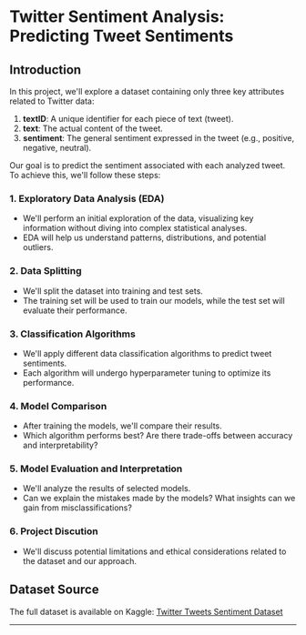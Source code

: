 # Twitter Sentiment Analysis: Predicting Tweet Sentiments

## Introduction

In this project, we'll explore a dataset containing only three key attributes related to Twitter data:

1. **textID**: A unique identifier for each piece of text (tweet).
2. **text**: The actual content of the tweet.
3. **sentiment**: The general sentiment expressed in the tweet (e.g., positive, negative, neutral).

Our goal is to predict the sentiment associated with each analyzed tweet. To achieve this, we'll follow these steps:

### 1. Exploratory Data Analysis (EDA)

- We'll perform an initial exploration of the data, visualizing key information without diving into complex statistical analyses.
- EDA will help us understand patterns, distributions, and potential outliers.

### 2. Data Splitting

- We'll split the dataset into training and test sets.
- The training set will be used to train our models, while the test set will evaluate their performance.

### 3. Classification Algorithms

- We'll apply different data classification algorithms to predict tweet sentiments.
- Each algorithm will undergo hyperparameter tuning to optimize its performance.

### 4. Model Comparison

- After training the models, we'll compare their results.
- Which algorithm performs best? Are there trade-offs between accuracy and interpretability?

### 5. Model Evaluation and Interpretation

- We'll analyze the results of selected models.
- Can we explain the mistakes made by the models? What insights can we gain from misclassifications?

### 6. Project Discution

- We'll discuss potential limitations and ethical considerations related to the dataset and our approach.

## Dataset Source

The full dataset is available on Kaggle: [Twitter Tweets Sentiment Dataset](https://www.kaggle.com/datasets/yasserh/twitter-tweets-sentiment-dataset?datasetId=2066095)

---
